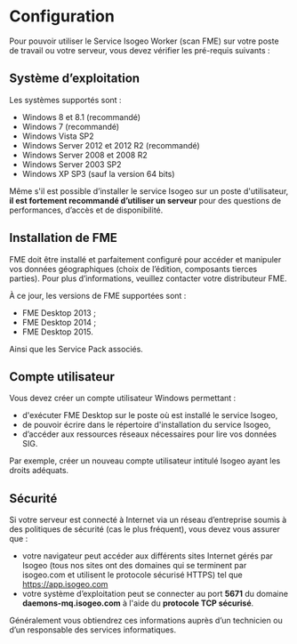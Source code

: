 # Configuration

Pour pouvoir utiliser le Service Isogeo Worker (scan FME) sur votre poste de travail ou votre serveur, vous devez vérifier les pré-requis suivants :

## Système d’exploitation

Les systèmes supportés sont :

* Windows 8 et 8.1 (recommandé)
* Windows 7 (recommandé)
* Windows Vista SP2
* Windows Server 2012 et 2012 R2 (recommandé)
* Windows Server 2008 et 2008 R2
* Windows Server 2003 SP2
* Windows XP SP3 (sauf la version 64 bits)

Même s'il est possible d’installer le service Isogeo sur un poste d'utilisateur, **il est fortement recommandé d’utiliser un serveur** pour des questions de performances, d’accès et de disponibilité.

## Installation de FME

FME doit être installé et parfaitement configuré pour accéder et manipuler vos données géographiques (choix de l’édition, composants tierces parties). Pour plus d’informations, veuillez contacter votre distributeur FME.

À ce jour, les versions de FME supportées sont :

* FME Desktop 2013 ;
* FME Desktop 2014 ;
* FME Desktop 2015.

Ainsi que les Service Pack associés.

## Compte utilisateur

Vous devez créer un compte utilisateur Windows permettant :

* d'exécuter FME Desktop sur le poste où est installé le service Isogeo,
* de pouvoir écrire dans le répertoire d'installation du service Isogeo,
* d’accéder aux ressources réseaux nécessaires pour lire vos données SIG.

Par exemple, créer un nouveau compte utilisateur intitulé Isogeo ayant les droits adéquats.

## Sécurité

Si votre serveur est connecté à Internet via un réseau d’entreprise soumis à des politiques de sécurité (cas le plus fréquent), vous devez vous assurer que :

* votre navigateur peut accéder aux différents sites Internet gérés par Isogeo (tous nos sites ont des domaines qui se terminent par isogeo.com et utilisent le protocole sécurisé HTTPS) tel que https://app.isogeo.com
* votre système d’exploitation peut se connecter au port **5671** du domaine **daemons-mq.isogeo.com** à l'aide du **protocole TCP sécurisé**.

Généralement vous obtiendrez ces informations auprès d’un technicien ou d’un responsable des services informatiques.
